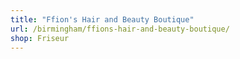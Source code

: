 ```yaml
---
title: "Ffion's Hair and Beauty Boutique"
url: /birmingham/ffions-hair-and-beauty-boutique/
shop: Friseur
---
```

